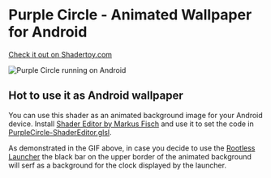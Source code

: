# Purple Circle - Animated Wallpaper for Android
[Check it out on Shadertoy.com](https://www.shadertoy.com/view/ssSyDd)

![Purple Circle running on Android](ScreenCapture.gif)

## Hot to use it as Android wallpaper
You can use this shader as an animated background image for
your Android device.
Install [Shader Editor by Markus Fisch](https://play.google.com/store/apps/details?id=de.markusfisch.android.shadereditor) and use it to set the code in
[PurpleCircle-ShaderEditor.glsl](PurpleCircle-ShaderEditor.glsl).

As demonstrated in the GIF above, in case you decide to use the
[Rootless Launcher](https://play.google.com/store/apps/details?id=amirz.rootless.nexuslauncher&hl=en&gl=US)
the black bar on the upper border of the animated background
will serf as a background for the clock displayed by the launcher.